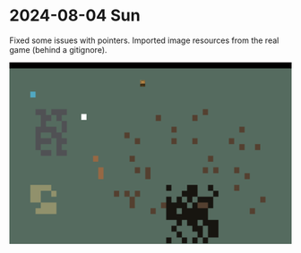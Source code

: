 # 2024-08-04 Sun

Fixed some issues with pointers. Imported image resources from the real game (behind a gitignore).

![Screenshot](screenshots/2024-08-04.png)
